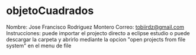 # objetoCuadrados
Nombre: Jose Francisco Rodriguez Montero
Correo: tobiirdz@gmail.com
Instrucciones: puede importar el projecto directo a eclipse estudio o puede descargar la carpeta y abrirlo mediante la opcion
"open projects from file system" en el menu de file
